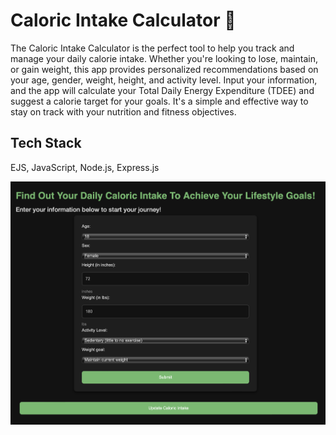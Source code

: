 # Caloric Intake Calculator 🍎
The Caloric Intake Calculator is the perfect tool to help you track and manage your daily calorie intake. Whether you're looking to lose, maintain, or gain weight, this app provides personalized recommendations based on your age, gender, weight, height, and activity level. Input your information, and the app will calculate your Total Daily Energy Expenditure (TDEE) and suggest a calorie target for your goals. It's a simple and effective way to stay on track with your nutrition and fitness objectives.

## Tech Stack
EJS, JavaScript, Node.js, Express.js

<img src="/public/img/Calculator-UI.png">

